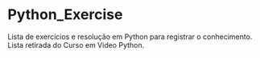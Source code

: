 # Python_Exercise
Lista de exercícios e resolução em Python para registrar o conhecimento. Lista retirada do Curso em Video Python. 
